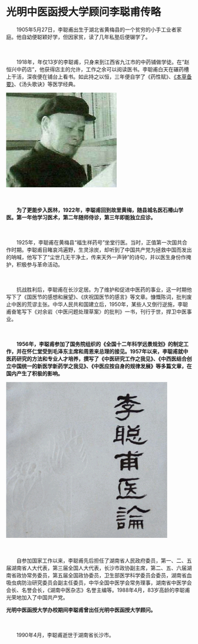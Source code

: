 # 光明中医函授大学顾问李聪甫传略

　　1905年5月27日，李聪甫出生于湖北省黄梅县的一个贫穷的小手工业者家庭。他自幼便聪颖好学，但因家贫，读了几年私塾后便辍学了。

　　

　　1918年，年仅13岁的李聪甫，只身来到江西省九江市的中药铺做学徒。在“赵恒兴中药店”，他获得店主的允许，工作之余可以阅读医书。李聪甫白天在碾药槽上干活，深夜便在铺台上看书。如此持之以恒，三年便自学了《药性赋》、[《本草备要》](http://www.gmzywx.com/ProductDetail/2743545.html)、《汤头歌诀》等医学经典。

![光明中医函授大学顾问李聪甫](img/20190516143236063143.jpg)

　　

　　**为了更能步入医林，1922年，李聪甫回到故里黄梅，随县城名医石椿山学医。第一年他学习医术，第二年随师侍诊，第三年即能独立应诊。**

　　

　　1925年，李聪甫在黄梅县“福生祥药号”坐堂行医。当时，正值第一次国共合作时期。李聪甫目睹哀鸿遍野，生灵涂炭，却听到了中国共产党为拯救中国而发出的呐喊，他写下了“尘世几无干净土，传来天外一声钟”的诗句，并以医生身份作掩护，积极参与革命活动。

　　

　　抗战胜利后，李聪甫在长沙定居。为了维护和促进中医药的事业，这一时期他写下了《国医节的感想和展望》、《庆祝国医节的感言》等文章。慷慨陈词，批判废止中医的荒谬主张。中华人民共和国建立后，1950年，某些人又倒行逆施，李聪甫奋笔写下《对余岩〈中医问题处理草案〉的批判》一书，刊行于世，捍卫中医事业。

　　

　　**1956年，李聪甫参加了国务院组织的《全国十二年科学远景规划》的制定工作，并在怀仁堂受到毛泽东主席和周恩来总理的接见。1957年以来，李聪甫就中医药研究的方法和专业人才培养，撰写了《中医研究工作之我见》、《中西医结合创立中国统一的新医学新药学之我见》、《中医应按自身的规律发展》等多篇文章，在国内产生了积极的影响。**

![img](img/201905161451258f97ef.png)

　　

　　自参加国家工作以来，李聪甫先后担任了湖南省人民政府委员，第一、二、五届湖南省人大代表，第三届全国人大代表，长沙市政协副主席，第二、五、六届湖南省政协常务委员，第五届全国政协委员，卫生部医学科学委员会委员，湖南省血吸虫病防治研究委员会副主任委员，中华全国中医学会常务理事，湖南省中医学会会长、名誉会长，《湖南中医杂志》名誉主编等。1988年4月，83岁高龄的李聪甫光荣地加入了中国共产党。

  

​	**光明中医函授大学办校期间李聪甫曾出任光明中医函授大学顾问。**

　　

　　1990年4月，李聪甫逝世于湖南省长沙市。